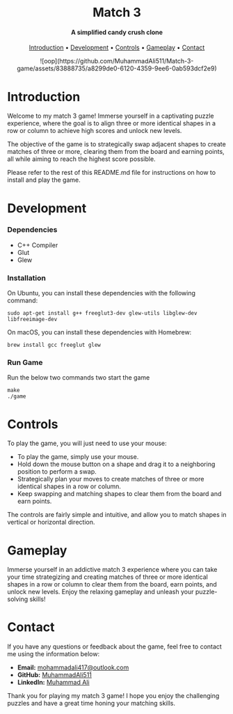 <h1 align="center">
  <br>
  <br>
  Match 3
  <br>
</h1>

<h4 align="center">A simplified candy crush clone</h4>

<p align="center">
  <a href="#introduction">Introduction</a> •
  <a href="#development">Development</a> •
  <a href="#controls">Controls</a> •
  <a href="#gameplay">Gameplay</a> •
  <a href="#contact">Contact</a>
</p>


<p align="center">
  ![oop](https://github.com/MuhammadAli511/Match-3-game/assets/83888735/a8299de0-6120-4359-9ee6-0ab593dcf2e9)
</p>


# Introduction
Welcome to my match 3 game! Immerse yourself in a captivating puzzle experience, where the goal is to align three or more identical shapes in a row or column to achieve high scores and unlock new levels.

The objective of the game is to strategically swap adjacent shapes to create matches of three or more, clearing them from the board and earning points, all while aiming to reach the highest score possible.

Please refer to the rest of this README.md file for instructions on how to install and play the game.

# Development
### Dependencies

 - C++ Compiler
 - Glut
 - Glew

### Installation
On Ubuntu, you can install these dependencies with the following command:

```shell
sudo apt-get install g++ freeglut3-dev glew-utils libglew-dev libfreeimage-dev
```

On macOS, you can install these dependencies with Homebrew:

```shell
brew install gcc freeglut glew
```

### Run Game
Run the below two commands two start the game
```shell
make
./game
```

# Controls
To play the game, you will just need to use your mouse:

-   To play the game, simply use your mouse.
-   Hold down the mouse button on a shape and drag it to a neighboring position to perform a swap.
-   Strategically plan your moves to create matches of three or more identical shapes in a row or column.
-   Keep swapping and matching shapes to clear them from the board and earn points.

The controls are fairly simple and intuitive, and allow you to match shapes in vertical or horizontal direction.

# Gameplay
Immerse yourself in an addictive match 3 experience where you can take your time strategizing and creating matches of three or more identical shapes in a row or column to clear them from the board, earn points, and unlock new levels. Enjoy the relaxing gameplay and unleash your puzzle-solving skills!

# Contact
If you have any questions or feedback about the game, feel free to contact me using the information below:

-   **Email:** [mohammadali417@outlook.com](mailto:mohammadali417@outlook.com)
-   **GitHub:** [MuhammadAli511](https://github.com/MuhammadAli511)
-   **LinkedIn:** [Muhammad Ali](https://www.linkedin.com/in/muhammad-ali-6932bb211/)

Thank you for playing my match 3 game! I hope you enjoy the challenging puzzles and have a great time honing your matching skills.
